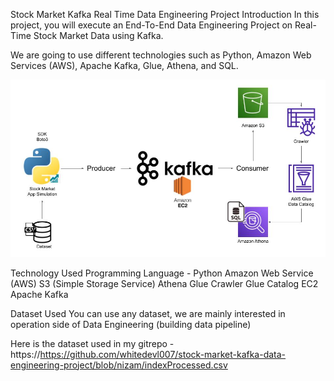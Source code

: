 Stock Market Kafka Real Time Data Engineering Project
Introduction
In this project, you will execute an End-To-End Data Engineering Project on Real-Time Stock Market Data using Kafka.

We are going to use different technologies such as Python, Amazon Web Services (AWS), Apache Kafka, Glue, Athena, and SQL.

![Architecture](Architecture.jpg)


Technology Used
Programming Language - Python
Amazon Web Service (AWS)
S3 (Simple Storage Service)
Athena
Glue Crawler
Glue Catalog
EC2
Apache Kafka



Dataset Used
You can use any dataset, we are mainly interested in operation side of Data Engineering (building data pipeline)

Here is the dataset used in my gitrepo - https://https://github.com/whitedevl007/stock-market-kafka-data-engineering-project/blob/nizam/indexProcessed.csv